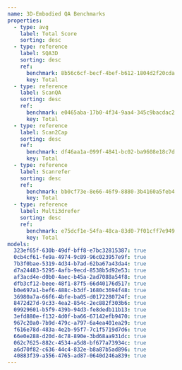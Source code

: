 ```yaml
---
name: 3D-Embodied QA Benchmarks
properties:
  - type: avg
    label: Total Score
    sorting: desc
  - type: reference
    label: SQA3D
    sorting: desc
    ref:
      benchmark: 8b56c6cf-becf-4bef-b612-1804d2f20cda
      key: Total
  - type: reference
    label: ScanQA
    sorting: desc
    ref:
      benchmark: e0465aba-17b0-4f34-9aa4-345c9bacdac2
      key: Total
  - type: reference
    label: Scan2Cap
    sorting: desc
    ref:
      benchmark: df46aa1a-099f-4841-bc02-ba9608e18c7d
      key: Total
  - type: reference
    label: Scanrefer
    sorting: desc
    ref:
      benchmark: bb0cf73e-8e66-46f9-8880-3b4160a5feb4
      key: Total
  - type: reference
    label: Multi3drefer
    sorting: desc
    ref:
      benchmark: e75dcf1e-54fa-48ca-83d0-7f01cff7e949
      key: Total
models:
  323ef65f-630b-49df-bff8-e7bc32815387: true
  0cb4cf61-fe9a-4974-9c89-96c023957e9f: true
  7b3f0bae-5319-4d34-b7ad-62ba67a43da4: true
  d7a24483-5295-4afb-9ecd-8538b5d92e53: true
  af3acd4e-d0b0-4aec-b45a-2ad7088a54f8: true
  dfb3cf12-beee-48f1-87f5-66d40176d517: true
  b0e697a1-bef6-488c-b3df-1680c3694f48: true
  36980a7a-66f6-4bfe-ba05-d0172280724f: true
  8472d27d-9c33-4ea2-854c-2ec882f303b6: true
  09929601-b5f9-439b-94d3-fe8dedb11b13: true
  3efd880e-f132-4d0f-ba66-67142efb9470: true
  967c20a0-7b9d-479c-a797-6a4ea401ea29: true
  f616e78d-483a-4e2b-95f7-7c1f5719d7d6: true
  66e0e288-d20d-4c78-890e-3bd68aa931dc: true
  062c7625-882c-4534-a5d8-bf677a73934c: true
  a6d70f82-c636-44c4-832e-b8a87b5ad896: true
  40883f39-a556-4765-ad87-0640d246a839: true
---
```

